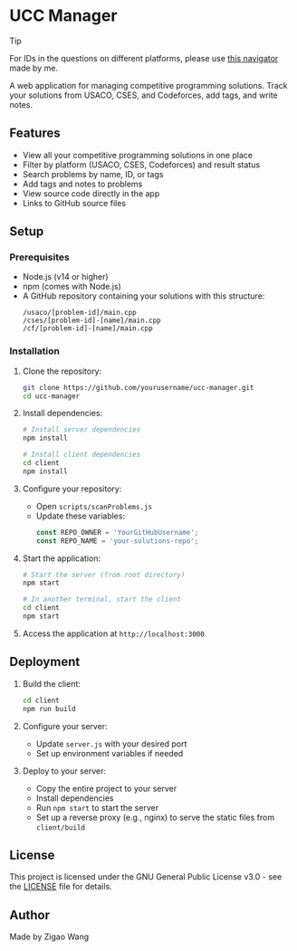 # UCC Manager

> [!TIP]
> For IDs in the questions on different platforms, please use [this navigator](https://github.com/ZigaoWang/usaco-cses-cf-navigator) made by me.

A web application for managing competitive programming solutions. Track your solutions from USACO, CSES, and Codeforces, add tags, and write notes.

## Features

- View all your competitive programming solutions in one place
- Filter by platform (USACO, CSES, Codeforces) and result status
- Search problems by name, ID, or tags
- Add tags and notes to problems
- View source code directly in the app
- Links to GitHub source files

## Setup

### Prerequisites

- Node.js (v14 or higher)
- npm (comes with Node.js)
- A GitHub repository containing your solutions with this structure:
  ```
  /usaco/[problem-id]/main.cpp
  /cses/[problem-id]-[name]/main.cpp
  /cf/[problem-id]-[name]/main.cpp
  ```

### Installation

1. Clone the repository:
   ```bash
   git clone https://github.com/yourusername/ucc-manager.git
   cd ucc-manager
   ```

2. Install dependencies:
   ```bash
   # Install server dependencies
   npm install
   
   # Install client dependencies
   cd client
   npm install
   ```

3. Configure your repository:
   - Open `scripts/scanProblems.js`
   - Update these variables:
     ```javascript
     const REPO_OWNER = 'YourGitHubUsername';
     const REPO_NAME = 'your-solutions-repo';
     ```

4. Start the application:
   ```bash
   # Start the server (from root directory)
   npm start
   
   # In another terminal, start the client
   cd client
   npm start
   ```

5. Access the application at `http://localhost:3000`

## Deployment

1. Build the client:
   ```bash
   cd client
   npm run build
   ```

2. Configure your server:
   - Update `server.js` with your desired port
   - Set up environment variables if needed

3. Deploy to your server:
   - Copy the entire project to your server
   - Install dependencies
   - Run `npm start` to start the server
   - Set up a reverse proxy (e.g., nginx) to serve the static files from `client/build`

## License

This project is licensed under the GNU General Public License v3.0 - see the [LICENSE](LICENSE) file for details.

## Author

Made by Zigao Wang
